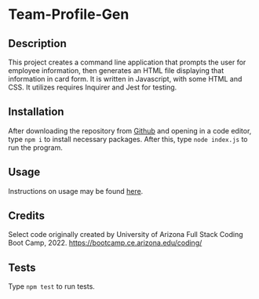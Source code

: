 # Team-Profile-Gen

## Description

This project creates a command line application that prompts the user for employee information, then generates an HTML file displaying that information in card form. It is written in Javascript, with some HTML and CSS. It utilizes requires Inquirer and Jest for testing.

## Installation

After downloading the repository from [Github](https://github.com/rensyphon/Team-Profile-Gen) and opening in a code editor, type `npm i` to install necessary packages. After this, type `node index.js` to run the program.

## Usage

Instructions on usage may be found [here]().

## Credits

Select code originally created by University of Arizona Full Stack Coding Boot Camp, 2022. https://bootcamp.ce.arizona.edu/coding/

## Tests

Type `npm test` to run tests.


